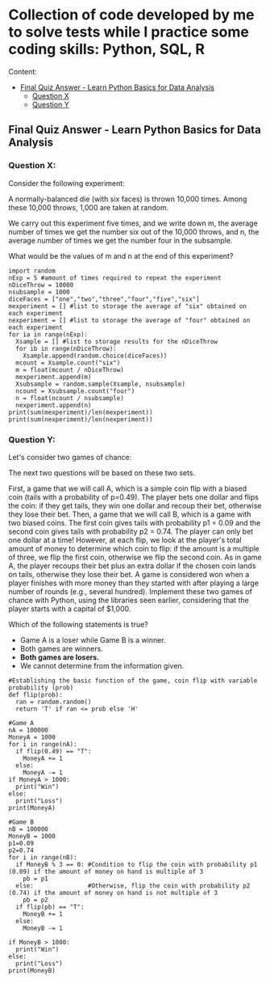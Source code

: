 # Collection of code developed by me to solve tests while I practice some coding skills: Python, SQL, R

Content:
* [Final Quiz Answer - Learn Python Basics for Data Analysis](#python-basics)
     - [Question X](#question-x)
     - [Question Y](#question-x)

<a id="python-basics"></a>
## Final Quiz Answer - Learn Python Basics for Data Analysis
<a id="question-x"></a>
### Question X:
Consider the following experiment:

A normally-balanced die (with six faces) is thrown 10,000 times. Among these 10,000 throws, 1,000 are taken at random.

We carry out this experiment five times, and we write down m, the average number of times we get the number six out of the 10,000 throws, and n, the average number of times we get the number four in the subsample.

What would be the values of m and n at the end of this experiment?

```{}
import random
nExp = 5 #amount of times required to repeat the experiment
nDiceThrow = 10000
nsubsample = 1000
diceFaces = ["one","two","three","four","five","six"]
mexperiment = [] #list to storage the average of "six" obtained on each experiment
nexperiment = [] #list to storage the average of "four" obtained on each experiment
for ia in range(nExp):
  Xsample = [] #list to storage results for the nDiceThrow
  for ib in range(nDiceThrow):
    Xsample.append(random.choice(diceFaces))
  mcount = Xsample.count("six")
  m = float(mcount / nDiceThrow)
  mexperiment.append(m)
  Xsubsample = random.sample(Xsample, nsubsample)
  ncount = Xsubsample.count("four")
  n = float(ncount / nsubsample)
  nexperiment.append(n)
print(sum(mexperiment)/len(mexperiment))
print(sum(nexperiment)/len(nexperiment))
```

<a id="question-y"></a>
### Question Y:
Let's consider two games of chance: 

The next two questions will be based on these two sets.

First, a game that we will call A, which is a simple coin flip with a biased coin (tails with a probability of p=0.49). The player bets one dollar and flips the coin: if they get tails, they win one dollar and recoup their bet, otherwise they lose their bet.
Then, a game that we will call B, which is a game with two biased coins. The first coin gives tails with probability p1 = 0.09 and the second coin gives tails with probability p2 = 0.74. The player can only bet one dollar at a time! However, at each flip, we look at the player's total amount of money to determine which coin to flip: if the amount is a multiple of three, we flip the first coin, otherwise we flip the second coin. As in game A, the player recoups their bet plus an extra dollar if the chosen coin lands on tails, otherwise they lose their bet.
A game is considered won when a player finishes with more money than they started with after playing a large number of rounds (e.g., several hundred). Implement these two games of chance with Python, using the libraries seen earlier, considering that the player starts with a capital of $1,000. 

Which of the following statements is true?

* Game A is a loser while Game B is a winner.
* Both games are winners.
* **Both games are losers.**
* We cannot determine from the information given.

```{}
#Establishing the basic function of the game, coin flip with variable probability (prob)
def flip(prob):
  ran = random.random()
  return 'T' if ran <= prob else 'H'

#Game A
nA = 100000
MoneyA = 1000
for i in range(nA):
  if flip(0.49) == "T":
    MoneyA += 1
  else:
    MoneyA -= 1
if MoneyA > 1000:
  print("Win")
else:
  print("Loss")
print(MoneyA)

#Game B
nB = 100000
MoneyB = 1000
p1=0.09
p2=0.74
for i in range(nB):
  if MoneyB % 3 == 0: #Condition to flip the coin with probability p1 (0.09) if the amount of money on hand is multiple of 3
    pb = p1
  else:               #Otherwise, flip the coin with probability p2 (0.74) if the amount of money on hand is not multiple of 3
    pb = p2
  if flip(pb) == "T": 
    MoneyB += 1
  else:
    MoneyB -= 1
  
if MoneyB > 1000:
  print("Win")
else:
  print("Loss")
print(MoneyB)
```
